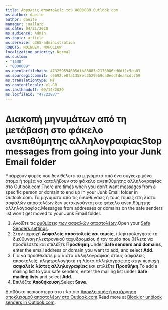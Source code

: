 ```yaml
---
title: Ασφαλείς αποστολείς του 8000089 Outlook.com
ms.author: daeite
author: daeite
manager: joallard
ms.date: 04/21/2020
ms.audience: Admin
ms.topic: article
ms.service: o365-administration
ROBOTS: NOINDEX, NOFOLLOW
localization_priority: Normal
ms.custom:
- "1400"
- "8000089"
ms.openlocfilehash: 473259594605dfb88885e2176086cd6df1c5ea03
ms.sourcegitcommit: c6692ce0fa1358ec3529e59ca0ecdfdea4cdc759
ms.translationtype: MT
ms.contentlocale: el-GR
ms.lasthandoff: 09/14/2020
ms.locfileid: "47722887"
---
```

# <a name="stop-messages-from-going-into-your-junk-email-folder"></a><span data-ttu-id="4e11d-102">Διακοπή μηνυμάτων από τη μετάβαση στο φάκελο ανεπιθύμητης αλληλογραφίας</span><span class="sxs-lookup"><span data-stu-id="4e11d-102">Stop messages from going into your Junk Email folder</span></span>

<span data-ttu-id="4e11d-103">Υπάρχουν φορές που δεν θέλετε τα μηνύματα από ένα συγκεκριμένο άτομο ή τομέα να καταλήξουν στο φάκελο ανεπιθύμητης αλληλογραφίας στο Outlook.com.</span><span class="sxs-lookup"><span data-stu-id="4e11d-103">There are times when you don't want messages from a specific person or domain to end up in your Junk Email folder in Outlook.com.</span></span> <span data-ttu-id="4e11d-104">Τα μηνύματα από τις διευθύνσεις ή τους τομείς στη λίστα ασφαλών αποστολέων δεν μετακινούνται στο φάκελο ανεπιθύμητης αλληλογραφίας.</span><span class="sxs-lookup"><span data-stu-id="4e11d-104">Messages from addresses or domains on the safe senders list won't get moved to your Junk Email folder.</span></span>

1. <span data-ttu-id="4e11d-105">Ανοίξτε τις [ρυθμίσεις των ασφαλών αποστολέων](https://go.microsoft.com/fwlink/?linkid=2035804).</span><span class="sxs-lookup"><span data-stu-id="4e11d-105">Open your [Safe Senders settings](https://go.microsoft.com/fwlink/?linkid=2035804).</span></span>
2. <span data-ttu-id="4e11d-106">Στην περιοχή **Ασφαλείς αποστολείς και τομείς**, πληκτρολογήστε τη διεύθυνση ηλεκτρονικού ταχυδρομείου ή τον τομέα που θέλετε να προσθέσετε και επιλέξτε **Προσθήκη**.</span><span class="sxs-lookup"><span data-stu-id="4e11d-106">Under **Safe senders and domains**, enter the email address or domain you want to add, and select **Add**.</span></span>
3. <span data-ttu-id="4e11d-107">Για να προσθέσετε μια λίστα αλληλογραφίας στους ασφαλείς αποστολείς, πληκτρολογήστε τη λίστα αλληλογραφίας στην περιοχή **ασφαλείς λίστες αλληλογραφίας** και επιλέξτε **Προσθήκη**.</span><span class="sxs-lookup"><span data-stu-id="4e11d-107">To add a mailing list to your safe senders, enter the mailing list under **Safe mailing lists** and select **Add**.</span></span>
4. <span data-ttu-id="4e11d-108">Επιλέξτε **Αποθήκευση**.</span><span class="sxs-lookup"><span data-stu-id="4e11d-108">Select **Save**.</span></span>

<span data-ttu-id="4e11d-109">Διαβάστε περισσότερα στο πλαίσιο [Αποκλεισμός ή κατάργηση αποκλεισμού αποστολέων στο Outlook.com](https://support.office.com/article/afba1c94-77bb-4f50-8b85-057cf52f4d5e?wt.mc_id=Office_Outlook_com_Alchemy).</span><span class="sxs-lookup"><span data-stu-id="4e11d-109">Read more at [Block or unblock senders in Outlook.com](https://support.office.com/article/afba1c94-77bb-4f50-8b85-057cf52f4d5e?wt.mc_id=Office_Outlook_com_Alchemy).</span></span>